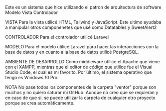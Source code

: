 Este es un sistema que hice utilizando el patron de arquitectura de software Modelo Vista Controlador

VISTA
Para la vista utilicé HTML, Tailwind y JavaScript. Este ultimo ayudaba a manipular otros componenetes que usé como Datatables y SweetAlert2

CONTROLADOR
Para el controlador utilicé Laravel

MODELO
Para el modelo utilicé Laravel para hacer las interacciones con la base de datos y en cuanto a la base de datos utilicé PostgreSQL.


AMBIENTE DE DESARROLLO
Como middleware utilice el Apache que viene con el XAMPP, mientras que el editor de código que utilice fue el Visual Studio Code, el cual es mi favorito. Por último, el sistema operativo que tengo es Windows 10 Pro.


NOTA
No pase todos los componentes de la carpeta "ventor" porque son muchos y no quiero saturar mi GitHub. Aunque no creo que se requieran y en caso de que si, se puede utilizar la carpeta de cualquier otro proyecto porque se crea automáticamente.
